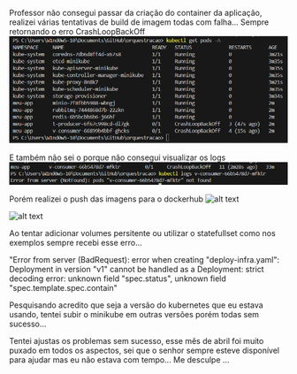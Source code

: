 Professor não consegui passar da criação do container da aplicação, realizei várias tentativas de build de imagem todas com falha... 
Sempre retornando o erro CrashLoopBackOff 
![alt text](images/CrashLoopBackOff.png)

E também não sei o porque não consegui visualizar os logs
![alt text](images/noLogs.png)

Porém realizei o push das imagens para o dockerhub 
![alt text](login_docker_hub.png)

![alt text](repositorios_docker.png)

Ao tentar adicionar volumes persitente ou utilizar o statefullset como nos exemplos sempre recebi esse erro... 

"Error from server (BadRequest): error when creating "deploy-infra.yaml": Deployment in version "v1" cannot be handled as a Deployment: strict decoding error: unknown field "spec.status", unknown field "spec.template.spec.contain"

Pesquisando acredito que seja a versão do kubernetes que eu estava usando, tentei subir o minikube em outras versões porém todas sem sucesso... 

Tentei ajustas os problemas sem sucesso, esse mês de abril foi muito puxado em todos os aspectos, sei que o senhor sempre esteve disponível para ajudar mas eu não estava com tempo... 
Me desculpe ...
